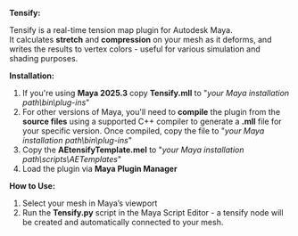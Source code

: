 **Tensify:**

Tensify is a real-time tension map plugin for Autodesk Maya.  
It calculates **stretch** and **compression** on your mesh as it deforms, and writes the results to vertex colors - useful for various simulation and shading purposes.

**Installation:**
1. If you're using **Maya 2025.3** copy **Tensify.mll** to "*your Maya installation path\bin\plug-ins*"
2. For other versions of Maya, you'll need to **compile** the plugin from the **source files** using a supported C++ compiler to generate a **.mll** file for your specific version. Once compiled, copy the file to "*your Maya installation path\bin\plug-ins*" 
3. Copy the **AEtensifyTemplate.mel** to "*your Maya installation path\scripts\AETemplates*"
4. Load the plugin via **Maya Plugin Manager**

**How to Use:**
1. Select your mesh in Maya’s viewport
2. Run the **Tensify.py** script in the Maya Script Editor - a tensify node will be created and automatically connected to your mesh.






